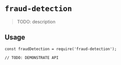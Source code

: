 # `fraud-detection`

> TODO: description

## Usage

```
const fraudDetection = require('fraud-detection');

// TODO: DEMONSTRATE API
```
